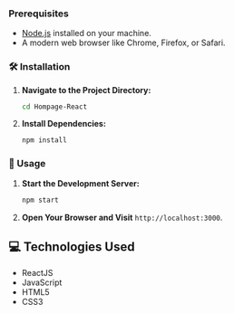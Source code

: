 ### Prerequisites

- [Node.js](https://nodejs.org/) installed on your machine.
- A modern web browser like Chrome, Firefox, or Safari.

### 🛠️ Installation

1. **Navigate to the Project Directory:**

   ```bash
   cd Hompage-React
   ```

2. **Install Dependencies:**

   ```bash
   npm install
   ```

### 🚀 Usage

1. **Start the Development Server:**

   ```bash
   npm start
   ```

2. **Open Your Browser and Visit** `http://localhost:3000`.

## 💻 Technologies Used

- ReactJS
- JavaScript
- HTML5
- CSS3
